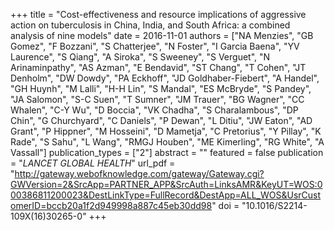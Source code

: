 +++
title = "Cost-effectiveness and resource implications of aggressive action on tuberculosis in China, India, and South Africa: a combined analysis of nine models"
date = 2016-11-01
authors = ["NA Menzies", "GB Gomez", "F Bozzani", "S Chatterjee", "N Foster", "I Garcia Baena", "YV Laurence", "S Qiang", "A Siroka", "S Sweeney", "S Verguet", "N Arinaminpathy", "AS Azman", "E Bendavid", "ST Chang", "T Cohen", "JT Denholm", "DW Dowdy", "PA Eckhoff", "JD Goldhaber-Fiebert", "A Handel", "GH Huynh", "M Lalli", "H-H Lin", "S Mandal", "ES McBryde", "S Pandey", "JA Salomon", "S-C Suen", "T Sumner", "JM Trauer", "BG Wagner", "CC Whalen", "C-Y Wu", "D Boccia", "VK Chadha", "S Charalambous", "DP Chin", "G Churchyard", "C Daniels", "P Dewan", "L Ditiu", "JW Eaton", "AD Grant", "P Hippner", "M Hosseini", "D Mametja", "C Pretorius", "Y Pillay", "K Rade", "S Sahu", "L Wang", "RMGJ Houben", "ME Kimerling", "RG White", "A Vassall"]
publication_types = ["2"]
abstract = ""
featured = false
publication = "*LANCET GLOBAL HEALTH*"
url_pdf = "http://gateway.webofknowledge.com/gateway/Gateway.cgi?GWVersion=2&SrcApp=PARTNER_APP&SrcAuth=LinksAMR&KeyUT=WOS:000386811200023&DestLinkType=FullRecord&DestApp=ALL_WOS&UsrCustomerID=bccb20a1f2d949998a887c45eb30dd98"
doi = "10.1016/S2214-109X(16)30265-0"
+++

